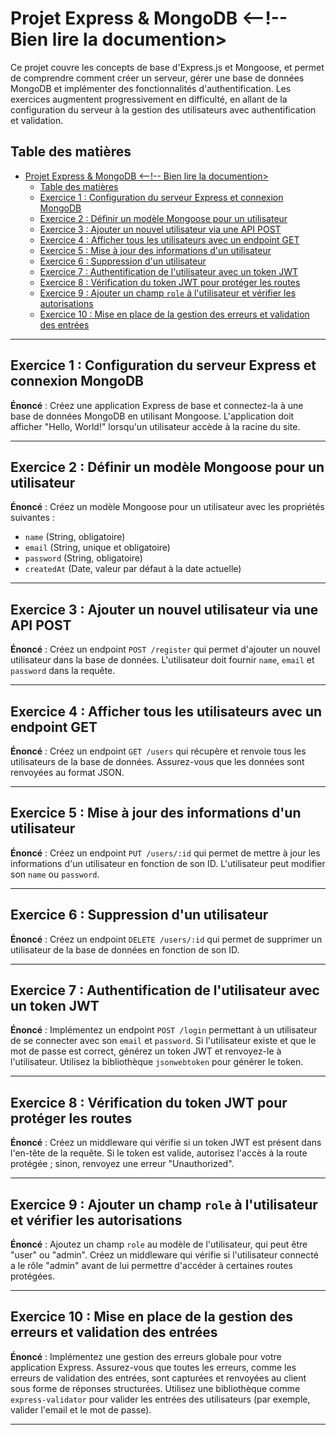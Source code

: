 # Projet Express & MongoDB <--!-- Bien lire la documention>

Ce projet couvre les concepts de base d'Express.js et Mongoose, et permet de comprendre comment créer un serveur, gérer une base de données MongoDB et implémenter des fonctionnalités d'authentification. Les exercices augmentent progressivement en difficulté, en allant de la configuration du serveur à la gestion des utilisateurs avec authentification et validation.

## Table des matières

- [Projet Express \& MongoDB \<--!-- Bien lire la documention\>](#projet-express--mongodb------bien-lire-la-documention)
  - [Table des matières](#table-des-matières)
  - [Exercice 1 : Configuration du serveur Express et connexion MongoDB](#exercice-1--configuration-du-serveur-express-et-connexion-mongodb)
  - [Exercice 2 : Définir un modèle Mongoose pour un utilisateur](#exercice-2--définir-un-modèle-mongoose-pour-un-utilisateur)
  - [Exercice 3 : Ajouter un nouvel utilisateur via une API POST](#exercice-3--ajouter-un-nouvel-utilisateur-via-une-api-post)
  - [Exercice 4 : Afficher tous les utilisateurs avec un endpoint GET](#exercice-4--afficher-tous-les-utilisateurs-avec-un-endpoint-get)
  - [Exercice 5 : Mise à jour des informations d'un utilisateur](#exercice-5--mise-à-jour-des-informations-dun-utilisateur)
  - [Exercice 6 : Suppression d'un utilisateur](#exercice-6--suppression-dun-utilisateur)
  - [Exercice 7 : Authentification de l'utilisateur avec un token JWT](#exercice-7--authentification-de-lutilisateur-avec-un-token-jwt)
  - [Exercice 8 : Vérification du token JWT pour protéger les routes](#exercice-8--vérification-du-token-jwt-pour-protéger-les-routes)
  - [Exercice 9 : Ajouter un champ `role` à l'utilisateur et vérifier les autorisations](#exercice-9--ajouter-un-champ-role-à-lutilisateur-et-vérifier-les-autorisations)
  - [Exercice 10 : Mise en place de la gestion des erreurs et validation des entrées](#exercice-10--mise-en-place-de-la-gestion-des-erreurs-et-validation-des-entrées)

---

## Exercice 1 : Configuration du serveur Express et connexion MongoDB

**Énoncé** : Créez une application Express de base et connectez-la à une base de données MongoDB en utilisant Mongoose. L'application doit afficher "Hello, World!" lorsqu'un utilisateur accède à la racine du site.

---

## Exercice 2 : Définir un modèle Mongoose pour un utilisateur

**Énoncé** : Créez un modèle Mongoose pour un utilisateur avec les propriétés suivantes :

- `name` (String, obligatoire)
- `email` (String, unique et obligatoire)
- `password` (String, obligatoire)
- `createdAt` (Date, valeur par défaut à la date actuelle)

---

## Exercice 3 : Ajouter un nouvel utilisateur via une API POST

**Énoncé** : Créez un endpoint `POST /register` qui permet d'ajouter un nouvel utilisateur dans la base de données. L'utilisateur doit fournir `name`, `email` et `password` dans la requête.

---

## Exercice 4 : Afficher tous les utilisateurs avec un endpoint GET

**Énoncé** : Créez un endpoint `GET /users` qui récupère et renvoie tous les utilisateurs de la base de données. Assurez-vous que les données sont renvoyées au format JSON.

---

## Exercice 5 : Mise à jour des informations d'un utilisateur

**Énoncé** : Créez un endpoint `PUT /users/:id` qui permet de mettre à jour les informations d'un utilisateur en fonction de son ID. L'utilisateur peut modifier son `name` ou `password`.

---

## Exercice 6 : Suppression d'un utilisateur

**Énoncé** : Créez un endpoint `DELETE /users/:id` qui permet de supprimer un utilisateur de la base de données en fonction de son ID.

---

## Exercice 7 : Authentification de l'utilisateur avec un token JWT

**Énoncé** : Implémentez un endpoint `POST /login` permettant à un utilisateur de se connecter avec son `email` et `password`. Si l'utilisateur existe et que le mot de passe est correct, générez un token JWT et renvoyez-le à l'utilisateur. Utilisez la bibliothèque `jsonwebtoken` pour générer le token.

---

## Exercice 8 : Vérification du token JWT pour protéger les routes

**Énoncé** : Créez un middleware qui vérifie si un token JWT est présent dans l'en-tête de la requête. Si le token est valide, autorisez l'accès à la route protégée ; sinon, renvoyez une erreur "Unauthorized".

---

## Exercice 9 : Ajouter un champ `role` à l'utilisateur et vérifier les autorisations

**Énoncé** : Ajoutez un champ `role` au modèle de l'utilisateur, qui peut être "user" ou "admin". Créez un middleware qui vérifie si l'utilisateur connecté a le rôle "admin" avant de lui permettre d'accéder à certaines routes protégées.

---

## Exercice 10 : Mise en place de la gestion des erreurs et validation des entrées

**Énoncé** : Implémentez une gestion des erreurs globale pour votre application Express. Assurez-vous que toutes les erreurs, comme les erreurs de validation des entrées, sont capturées et renvoyées au client sous forme de réponses structurées. Utilisez une bibliothèque comme `express-validator` pour valider les entrées des utilisateurs (par exemple, valider l'email et le mot de passe).

---
